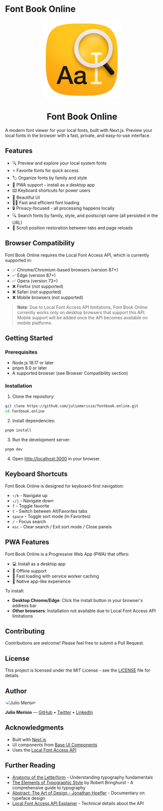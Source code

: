 # Font Book Online

<p align="center">
  <a href="https://fontbook.online">
    <img src="public/android-chrome-512x512.png" alt="Font Book Online Logo" width="256" />
  </a>
  <h1 align="center" style="text-align: center;">Font Book Online</h1>
</p>

A modern font viewer for your local fonts, built with Next.js. Preview your local fonts in the browser with a fast, private, and easy-to-use interface.

## Features

- 🔍 Preview and explore your local system fonts
- ⭐️ Favorite fonts for quick access
- 🏷️ Organize fonts by family and style
- 📱 PWA support - install as a desktop app
- ⌨️ Keyboard shortcuts for power users
- 🎨 Beautiful UI
- 🏃‍♂️ Fast and efficient font loading
- 🔒 Privacy-focused - all processing happens locally
- 🔍 Search fonts by family, style, and postscript name (all persisted in the URL)
- 🔄 Scroll position restoration between tabs and page reloads

## Browser Compatibility

Font Book Online requires the Local Font Access API, which is currently supported in:

- ✅ Chrome/Chromium-based browsers (version 87+)
- ✅ Edge (version 87+)
- ✅ Opera (version 73+)
- ❌ Firefox (not supported)
- ❌ Safari (not supported)
- ❌ Mobile browsers (not supported)

> **Note**: Due to Local Font Access API limitations, Font Book Online currently works only on desktop browsers that support this API. Mobile support will be added once the API becomes available on mobile platforms.

## Getting Started

### Prerequisites

- Node.js 18.17 or later
- pnpm 8.0 or later
- A supported browser (see Browser Compatibility section)

### Installation

1. Clone the repository:
```bash
git clone https://github.com/juliomerisio/fontbook.online.git
cd fontbook.online
```

2. Install dependencies:
```bash
pnpm install
```

3. Run the development server:
```bash
pnpm dev
```

4. Open [http://localhost:3000](http://localhost:3000) in your browser.

## Keyboard Shortcuts

Font Book Online is designed for keyboard-first navigation:

- `↑/k` - Navigate up
- `↓/j` - Navigate down
- `f` - Toggle favorite
- `t` - Switch between All/Favorites tabs
- `space` - Toggle sort mode (in Favorites)
- `/` - Focus search
- `esc` - Clear search / Exit sort mode / Close panels

## PWA Features

Font Book Online is a Progressive Web App (PWA) that offers:

- 💻 Install as a desktop app
- 🔄 Offline support
- 💨 Fast loading with service worker caching
- 🎯 Native app-like experience

To install:
- **Desktop Chrome/Edge**: Click the install button in your browser's address bar
- **Other browsers**: Installation not available due to Local Font Access API limitations

## Contributing

Contributions are welcome! Please feel free to submit a Pull Request.

## License

This project is licensed under the MIT License - see the [LICENSE](LICENSE) file for details.

## Author

<img src="https://github.com/juliomerisio.png" width="100" alt="Julio Merisio" style="border-radius: 50%;" />

**Julio Merisio** — [GitHub](https://github.com/juliomerisio) • [Twitter](https://twitter.com/juliomerisio) • [LinkedIn](https://linkedin.com/in/juliomerisio)

## Acknowledgments

- Built with [Next.js](https://nextjs.org/)
- UI components from [Base UI Components](https://github.com/juliomerisio/base-ui-components)
- Uses the [Local Font Access API](https://developer.mozilla.org/en-US/docs/Web/API/Local_Font_Access_API)

## Further Reading

- [Anatomy of the Letterform](https://pangrampangram.com/blogs/journal/anatomy-of-the-letterform) - Understanding typography fundamentals
- [The Elements of Typographic Style](https://archive.org/details/the-elements-of-typographic-style-robert-bringhurst-z-lib.org) by Robert Bringhurst - A comprehensive guide to typography
- [Abstract: The Art of Design - Jonathan Hoefler](https://www.dailymotion.com/video/x8kgp1c) - Documentary on typeface design
- [Local Font Access API Explainer](https://github.com/WICG/local-font-access) - Technical details about the API